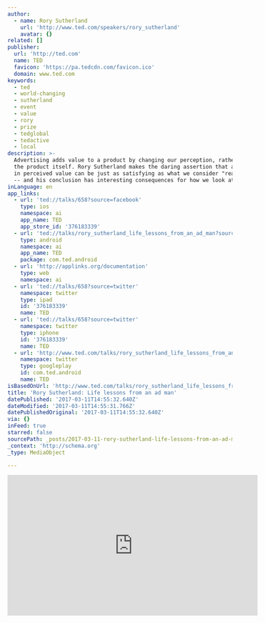 ```yaml
---
author:
  - name: Rory Sutherland
    url: 'http://www.ted.com/speakers/rory_sutherland'
    avatar: {}
related: []
publisher:
  url: 'http://ted.com'
  name: TED
  favicon: 'https://pa.tedcdn.com/favicon.ico'
  domain: www.ted.com
keywords:
  - ted
  - world-changing
  - sutherland
  - event
  - value
  - rory
  - prize
  - tedglobal
  - tedactive
  - local
description: >-
  Advertising adds value to a product by changing our perception, rather than
  the product itself. Rory Sutherland makes the daring assertion that a change
  in perceived value can be just as satisfying as what we consider "real" value
  -- and his conclusion has interesting consequences for how we look at life.
inLanguage: en
app_links:
  - url: 'ted://talks/658?source=facebook'
    type: ios
    namespace: ai
    app_name: TED
    app_store_id: '376183339'
  - url: 'ted://talks/rory_sutherland_life_lessons_from_an_ad_man?source=facebook'
    type: android
    namespace: ai
    app_name: TED
    package: com.ted.android
  - url: 'http://applinks.org/documentation'
    type: web
    namespace: ai
  - url: 'ted://talks/658?source=twitter'
    namespace: twitter
    type: ipad
    id: '376183339'
    name: TED
  - url: 'ted://talks/658?source=twitter'
    namespace: twitter
    type: iphone
    id: '376183339'
    name: TED
  - url: 'http://www.ted.com/talks/rory_sutherland_life_lessons_from_an_ad_man'
    namespace: twitter
    type: googleplay
    id: com.ted.android
    name: TED
isBasedOnUrl: 'http://www.ted.com/talks/rory_sutherland_life_lessons_from_an_ad_man#t-459069'
title: 'Rory Sutherland: Life lessons from an ad man'
datePublished: '2017-03-11T14:55:32.640Z'
dateModified: '2017-03-11T14:55:31.766Z'
datePublishedOriginal: '2017-03-11T14:55:32.640Z'
via: {}
inFeed: true
starred: false
sourcePath: _posts/2017-03-11-rory-sutherland-life-lessons-from-an-ad-man.md
_context: 'http://schema.org'
_type: MediaObject

---
```

<iframe src="http://cdn.embedly.com/widgets/media.html?src=https%3A%2F%2Fembed.ted.com%2Ftalks%2Frory_sutherland_life_lessons_from_an_ad_man&amp;url=http%3A%2F%2Fwww.ted.com%2Ftalks%2Frory_sutherland_life_lessons_from_an_ad_man&amp;image=https%3A%2F%2Fpe.tedcdn.com%2Fimages%2Fted%2F121597_240x180.jpg%3Flang%3Den&amp;key=b7d04c9b404c499eba89ee7072e1c4f7&amp;type=text%2Fhtml&amp;schema=ted" width="560" height="315" scrolling="no" frameborder="0" allowfullscreen="" style=""></iframe>